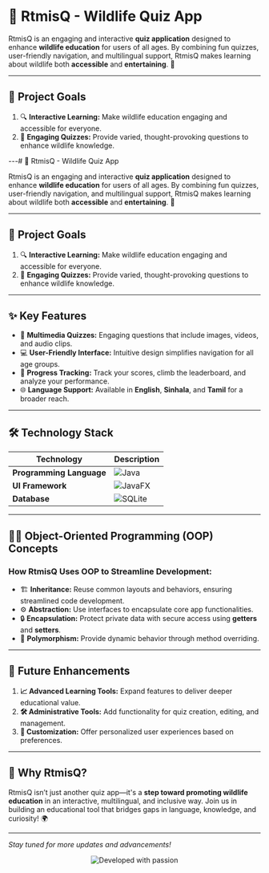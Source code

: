 # 🐾 RtmisQ - Wildlife Quiz App 

RtmisQ is an engaging and interactive **quiz application** designed to enhance **wildlife education** for users of all ages. By combining fun quizzes, user-friendly navigation, and multilingual support, RtmisQ makes learning about wildlife both **accessible** and **entertaining**. 🌿

---

## 🎯 **Project Goals**

1. 🔍 **Interactive Learning:** Make wildlife education engaging and accessible for everyone.
2. 🧠 **Engaging Quizzes:** Provide varied, thought-provoking questions to enhance wildlife knowledge.

---# 🐾 RtmisQ - Wildlife Quiz App 

RtmisQ is an engaging and interactive **quiz application** designed to enhance **wildlife education** for users of all ages. By combining fun quizzes, user-friendly navigation, and multilingual support, RtmisQ makes learning about wildlife both **accessible** and **entertaining**. 🌿

---

## 🎯 **Project Goals**

1. 🔍 **Interactive Learning:** Make wildlife education engaging and accessible for everyone.
2. 🧠 **Engaging Quizzes:** Provide varied, thought-provoking questions to enhance wildlife knowledge.

---

## ✨ **Key Features**

- 🎥 **Multimedia Quizzes:** Engaging questions that include images, videos, and audio clips.
- 💻 **User-Friendly Interface:** Intuitive design simplifies navigation for all age groups.  
- 🎯 **Progress Tracking:** Track your scores, climb the leaderboard, and analyze your performance.
- 🌐 **Language Support:** Available in **English**, **Sinhala**, and **Tamil** for a broader reach.

---

## 🛠️ **Technology Stack**

| Technology          | Description                     |
|---------------------|---------------------------------|
| **Programming Language** | ![Java](https://img.shields.io/badge/Java-%23ED8B00.svg?style=for-the-badge&logo=java&logoColor=white)        |
| **UI Framework**    | ![JavaFX](https://img.shields.io/badge/JavaFX-%23789FCA?style=for-the-badge&logo=java&logoColor=white)         |
| **Database**        | ![SQLite](https://img.shields.io/badge/SQLite-%2307405e.svg?style=for-the-badge&logo=sqlite&logoColor=white)       |

---

## 👨‍💻 **Object-Oriented Programming (OOP) Concepts**

### How RtmisQ Uses OOP to Streamline Development:
- 🏗️ **Inheritance:** Reuse common layouts and behaviors, ensuring streamlined code development.  
- ⚙️ **Abstraction:** Use interfaces to encapsulate core app functionalities.  
- 🔒 **Encapsulation:** Protect private data with secure access using **getters** and **setters**.  
- 🔄 **Polymorphism:** Provide dynamic behavior through method overriding.

---

## 🌱 **Future Enhancements**

1. **📈 Advanced Learning Tools:** Expand features to deliver deeper educational value.  
2. **🛠️ Administrative Tools:** Add functionality for quiz creation, editing, and management.  
3. **🌟 Customization:** Offer personalized user experiences based on preferences.

---

## 📖 **Why RtmisQ?**

RtmisQ isn’t just another quiz app—it's a **step toward promoting wildlife education** in an interactive, multilingual, and inclusive way. Join us in building an educational tool that bridges gaps in language, knowledge, and curiosity! 🌍

---

_Stay tuned for more updates and advancements!_

<p align="center">
  <img src="https://img.shields.io/badge/Developed_with-❤️-pink" alt="Developed with passion" />
</p>

